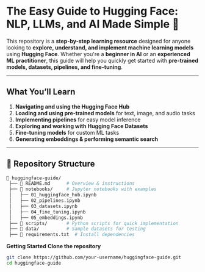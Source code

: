 # The Easy Guide to Hugging Face: NLP, LLMs, and AI Made Simple 🚀

This repository is a **step-by-step learning resource** designed for anyone looking to **explore, understand, and implement machine learning models** using **Hugging Face**. Whether you're a **beginner in AI** or an **experienced ML practitioner**, this guide will help you quickly get started with **pre-trained models, datasets, pipelines, and fine-tuning**.  

---

##  What You’ll Learn
1. **Navigating and using the Hugging Face Hub** 
2. **Loading and using pre-trained models** for text, image, and audio tasks 
3. **Implementing pipelines** for easy model inference 
4. **Exploring and working with Hugging Face Datasets** 
5. **Fine-tuning models** for custom ML tasks 
6. **Generating embeddings & performing semantic search** 

---

## 📂 Repository Structure

```bash
📂 huggingface-guide/
 ├── 📄 README.md      # Overview & instructions  
 ├── 📁 notebooks/     # Jupyter notebooks with examples  
 │   ├── 01_huggingface_hub.ipynb  
 │   ├── 02_pipelines.ipynb  
 │   ├── 03_datasets.ipynb  
 │   ├── 04_fine_tuning.ipynb  
 │   ├── 05_embeddings.ipynb  
 ├── 📁 scripts/       # Python scripts for quick implementation  
 ├── 📁 data/          # Sample datasets for testing  
 ├── 📄 requirements.txt  # Install dependencies  
```

**Getting Started**
**Clone the repository**

``` bash
git clone https://github.com/your-username/huggingface-guide.git
cd huggingface-guide
```
